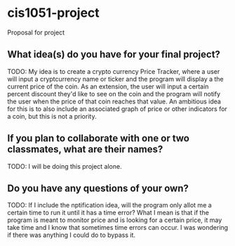 # cis1051-project
Proposal for project

## What idea(s) do you have for your final project?

TODO:
My idea is to create a crypto currency Price Tracker, where a user will input a cryptcurrency name or ticker and the program will display a the current price of the coin. As an extension, the user will input a certain percent discount they'd like to see on the coin and the program will notify the user when the price of that coin reaches that value. An ambitious idea for this is to also include an associated graph of price or other indicators for a coin, but this is not a priority.

## If you plan to collaborate with one or two classmates, what are their names?

TODO:
I will be doing this project alone.

## Do you have any questions of your own?

TODO:
If I include the nptification idea, will the program only allot me a certain time to run it until it has a time error? What I mean is that if the program is meant to monitor price and is looking for a certain price, it may take time and I know that sometimes time errors can occur. I was wondering if there was anything I could do to bypass it.
